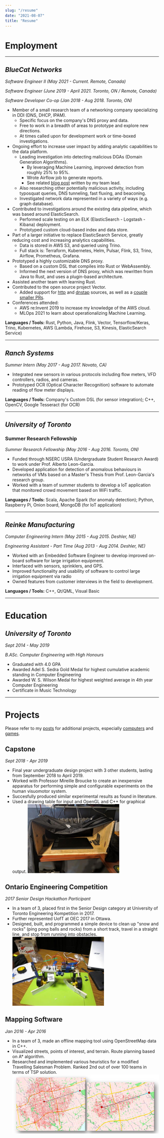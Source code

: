 ```yaml
---
slug: "/resume"
date: "2021-08-07"
title: "Resume"
---
```


# Employment

---

## **_BlueCat Networks_**
_Software Engineer II (May 2021 - Current. Remote, Canada)_

_Software Engineer (June 2019 - April 2021. Toronto, ON / Remote, Canada)_

_Software Developer Co-op (Jan 2018 - Aug 2018. Toronto, ON)_

- Member of a small research team of a networking company specializing in DDI (DNS, DHCP, IPAM).
  - Specific focus on the company's DNS proxy and data.
  - Free to work in a breadth of areas to prototype and explore new directions.
  - At times called upon for development work or time-boxed investigations.
- Ongoing effort to increase user impact by adding analytic capabilities to the data platform.
  - Leading investigation into detecting malicious DGAs (Domain Generation Algorithms). 
    - By leveraging Machine Learning, improved detection from roughly 25% to 95%.
    - Wrote Airflow job to generate reports.
    - See related [blog post](https://bluecatnetworks.com/blog/among-cyber-attack-techniques-what-is-a-dga/) written by my team lead.
  - Also researching other potentially malicious activity, including typosquat queries, DNS tunneling, fast fluxing, and beaconing. 
  - Investigated network data represented in a variety of ways (e.g. graph database).
- Contributed to investigations around the existing data pipeline, which was based around ElasticSearch.
  - Performed scale testing on an ELK (ElasticSearch - Logstash - Kibana) deployment.
  - Prototyped custom cloud-based index and data store.
- Part of a larger initiative to replace ElasticSearch Service, greatly reducing cost and increasing analytics capabilities.
  - Data is stored in AWS S3, and queried using Trino.
  - Full stack is: Terraform, Kubernetes, Helm, Pulsar, Flink, S3, Trino, Airflow, Prometheus, Grafana.
- Prototyped a highly customizable DNS proxy.
  - Based on a custom DSL that compiles into Rust or WebAssembly. 
  - Informed the next version of DNS proxy, which was rewritten from Java to Rust, and uses a plugin-based architecture.
- Assisted another team with learning Rust.
- Contributed to the open source project Vector.
  - Added support for [http](https://github.com/timberio/vector/pull/1650) and [dnstap](https://github.com/timberio/vector/pull/6681/commits) sources, as well as a [couple smaller PRs](https://github.com/timberio/vector/pulls?q=is%3Apr+is%3Aclosed+author%3Abill-bateman+).
- Conferences attended:
  - AWS re:Invent 2019 to increase my knowledge of the AWS cloud.
  - MLOps 2021 to learn about operationalizing Machine Learning.

**Languages / Tools:**
Rust, Python, Java, Flink, Vector, Tensorflow/Keras, Trino, Kubernetes, AWS (Lambda, Firehose, S3, Kinesis, ElasticSearch Service)

--------

## **_Ranch Systems_**
_Summer Intern (May 2017 - Aug 2017. Novato, CA)_

- Integrated new sensors in various protocols including flow meters, VFD controllers, radios, and cameras.
- Prototyped OCR (Optical Character Recognition) software to automate reading of flow meter displays.

**Languages / Tools:**
Company's Custom DSL (for sensor integration); C++, OpenCV, Google Tesseract (for OCR)

---

## **_University of Toronto_**
### **Summer Research Fellowship**

_Summer Research Fellowship (May 2016 - Aug 2016. Toronto, ON)_

- Funded through NSERC USRA (Undergraduate Student Research Award) to work under Prof. Alberto Leon-Garcia.
- Developed application for detection of anomalous behaviours in networks of VMs based on a Master's Thesis from Prof. Leon-Garcia's research group.
- Worked with a team of summer students to develop a IoT application that monitored crowd movement based on WiFi traffic.

**Languages / Tools:**
Scala, Apache Spark (for anomaly detection); Python, Raspberry Pi, Onion board, MongoDB (for IoT application)

---

## **_Reinke Manufacturing_**
_Computer Engineering Intern (May 2015 - Aug 2015. Deshler, NE)_

_Engineering Assistant - Part Time (Aug 2013 - Aug 2014. Deshler, NE)_

- Worked with an Embedded Software Engineer to develop improved on-board software for large irrigation equipment.
- Interfaced with sensors, sprinklers, and GPS.
- Improved functionality and usability of software to control large irrigation equipment via radio
- Owned features from customer interviews in the field to development.

**Languages / Tools:**
C++, Qt/QML, Visual Basic

---

# Education

## **_University of Toronto_**

_Sept 2014 - May 2019_

_B.ASc. Computer Engineering with High Honours_

- Graduated with 4.0 GPA
- Awarded Adel S. Sedra Gold Medal for highest cumulative academic standing in Computer Engineering
- Awarded W. S. Wilson Medal for highest weighted average in 4th year Computer Engineering
- Certificate in Music Technology

---

# Projects

Please refer to my [posts](/posts/) for additional projects, especially [computers](/posts/?category=computers) and [games](/posts/?category=games).

## Capstone
_Sept 2018 - Apr 2019_
- Final year undergraduate design project with 3 other students, lasting from September 2018 to April 2019.
- Worked with Professor Mireille Broucke to create an inexpensive apparatus for performing simple and configurable experiments on the human visuomotor system.
- Succesfully produced similar experimental results as found in literature.
- Used a drawing table for input and OpenGL and C++ for graphical output.
![Experiment Apparatus](../images/capstone.png)

## Ontario Engineering Competition
_2017 Senior Design Hackathon Participant_
- In a team of 3, placed first in the Senior Design category at University of Toronto Engineering Kompetition in 2017.
- Further represented UofT at OEC 2017 in Ottawa.
- Designed, built, and programmed a simple device to clean up "snow and rocks" (ping pong balls and rocks) from a short track, travel in a straight line, and stop from running into obstacles.
![Our Design](../images/oec.jpg)

## Mapping Software
_Jan 2016 - Apr 2016_
- In a team of 3, made an offline mapping tool using OpenStreetMap data in C++.
- Visualized streets, points of interest, and terrain. Route planning based on A* algorithm.
- Researched and implemented various heuristics for a modified Travelling Salesman Problem. Ranked 2nd out of over 100 teams in terms of TSP solution.
![Dijkstra v A*](../images/gis_project.png)